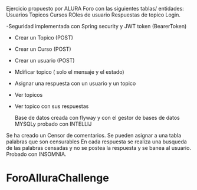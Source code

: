 Ejercicio propuesto por ALURA
Foro con las siguientes tablas/ entidades:
Usuarios
Topicos
Cursos
ROles de usuario
Respuestas de topico
Login.

-Seguridad implementada con Spring security y JWT token (BearerToken)
- Crear un Topico (POST)
- Crear un Curso (POST)
- Crear un usuario (POST)
- Mdificar topico ( solo el mensaje y el estado)
- Asignar una respuesta con un usuario y un topico
- Ver topicos
- Ver topico con sus respuestas

  Base de datos creada con flyway y con el gestor de bases de datos MYSQLy probado con INTELLIJ

 Se ha creado un Censor de comentarios. Se pueden asignar a una tabla palabras que son censurables
 En cada respuesta se realiza una busqueda de las palabras censadas y no se postea la respuesta y se banea al usuario.
 Probado con INSOMNIA.
 
 
 
# ForoAlluraChallenge
